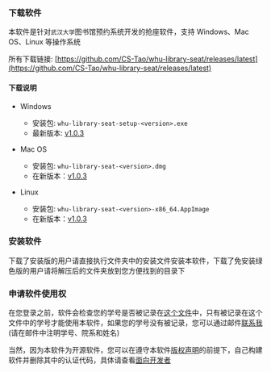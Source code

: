 ### 下载软件

本软件是针对`武汉大学`图书馆预约系统开发的抢座软件，支持 Windows、Mac OS、Linux 等操作系统

所有下载链接: [https://github.com/CS-Tao/whu-library-seat/releases/latest](https://github.com/CS-Tao/whu-library-seat/releases/latest)

#### 下载说明

- Windows
    - 安装包: `whu-library-seat-setup-<version>.exe`
    - 最新版本: [v1.0.3](https://github.com/CS-Tao/whu-library-seat/releases/download/v1.0.3/whu-library-seat-setup-1.0.3.exe)

- Mac OS
    - 安装包: `whu-library-seat-<version>.dmg`
    - 在新版本：[v1.0.3](https://github.com/CS-Tao/whu-library-seat/releases/download/v1.0.3/whu-library-seat-1.0.3.dmg)

- Linux
    - 安装包: `whu-library-seat-<version>-x86_64.AppImage`
    - 在新版本：[v1.0.3](https://github.com/CS-Tao/whu-library-seat/releases/download/v1.0.3/whu-library-seat-1.0.3-x86_64.AppImage)

### 安装软件

下载了安装版的用户请直接执行文件夹中的安装文件安装本软件，下载了免安装绿色版的用户请将解压后的文件夹放到您方便找到的目录下

### 申请软件使用权

在您登录之前，软件会检查您的学号是否被记录在[这个文件](https://github.com/CS-Tao/whu-library-seat/blob/user-validation/validation.json)中，只有被记录在这个文件中的学号才能使用本软件，如果您的学号没有被记录，您可以通过邮件[联系我](http://mail.qq.com/cgi-bin/qm_share?t=qm_mailme&email=whucstao@qq.com)(请在邮件中注明学号、院系和姓名)

当然，因为本软件为开源软件，您可以在遵守本软件[版权声明](https://github.com/CS-Tao/whu-library-seat/blob/master/README.md#版权声明)的前提下，自己构建软件并删除其中的认证代码，具体请查看[面向开发者](https://github.com/CS-Tao/whu-library-seat/blob/master/README.md#面向开发者)
